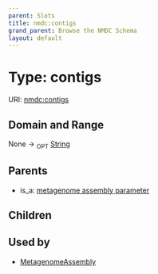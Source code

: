 ```yaml
---
parent: Slots
title: nmdc:contigs
grand_parent: Browse the NMDC Schema
layout: default
---
```


# Type: contigs




URI: [nmdc:contigs](https://microbiomedata/meta/contigs)

## Domain and Range

None ->  <sub>OPT</sub> [String](types/String.md)

## Parents

 *  is_a: [metagenome assembly parameter](metagenome_assembly_parameter.md)

## Children


## Used by

 * [MetagenomeAssembly](MetagenomeAssembly.md)
